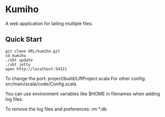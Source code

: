 Kumiho
======

A web application for tailing multiple files.

Quick Start
-----------

    git clone URL/kumiho.git
    cd kumiho
    ./sbt update
    ./sbt jetty
    open http://localhost:54321

To change the port: project/build/LiftProject.scala
For other config:   src/main/scala/code/Config.scala

You can use environment variables like $HOME in filenames when 
adding log files.

To remove the log files and preferences: rm *.db


